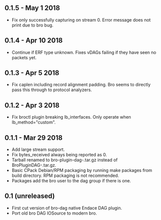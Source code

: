 ## 0.1.5 - May 1 2018
- Fix only successfully capturing on stream 0. Error message does not print due to bro bug.

## 0.1.4 - Apr 10 2018
- Continue if ERF type unknown. Fixes vDAGs failing if they have seen no packets yet.

## 0.1.3 - Apr 5 2018
- Fix caplen including record alignment padding. Bro seems to directly pass
  this through to protocol analyzers.

## 0.1.2 - Apr 3 2018
- Fix broctl plugin breaking lb_interfaces. Only operate when lb_method="custom".

## 0.1.1 - Mar 29 2018
- Add large stream support.
- Fix bytes_received always being reported as 0.
- Tarball renamed to bro-plugin-dag-<version>.tar.gz instead of BroPluginDAG-<version>.tar.gz.
- Basic CPack Debian/RPM packaging by running make packages from build directory. RPM packaging is not recommended.
- Packages add the bro user to the dag group if there is one.

## 0.1 (unreleased)
- First cut version of bro-dag native Endace DAG plugin.
- Port old bro DAG IOSource to modern bro.
